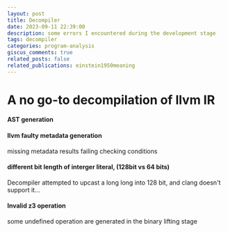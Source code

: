 ```yaml
---
layout: post
title: Decompiler
date: 2023-09-11 22:39:00
description: some errors I encountered during the development stage
tags: decompiler
categories: program-analysis
giscus_comments: true
related_posts: false
related_publications: einstein1950meaning
---
```

# A no go-to decompilation of llvm IR

#### AST generation


#### llvm faulty metadata generation
missing metadata results failing checking conditions 

#### different bit length of interger literal, (128bit vs 64 bits)
Decompiler attempted to upcast a long long into 128 bit, and clang doesn't support it...

#### Invalid z3 operation
some undefined operation are generated in the binary lifting stage